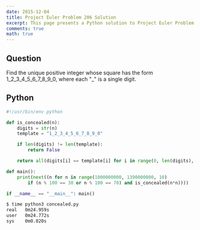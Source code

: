 ```yaml
---
date: 2015-12-04
title: Project Euler Problem 206 Solution
excerpt: This page presents a Python solution to Project Euler Problem 206.
comments: true
math: true
---
```



## Question

Find the unique positive integer whose square has the form 1\_2\_3\_4\_5\_6\_7\_8\_9\_0,
where each "\_" is a single digit.






## Python

```python
#!/usr/bin/env python

def is_concealed(n):
    digits = str(n)
    template = "1_2_3_4_5_6_7_8_9_0"

    if len(digits) != len(template):
        return False

    return all(digits[i] == template[i] for i in range(0, len(digits), 2))

def main():
    print(next((n for n in range(1000000000, 1390000000, 10)
        if (n % 100 == 30 or n % 100 == 70) and is_concealed(n*n))))

if __name__ == "__main__": main()
```


```bash
$ time python3 concealed.py
real   0m24.959s
user   0m24.772s
sys    0m0.020s
```


